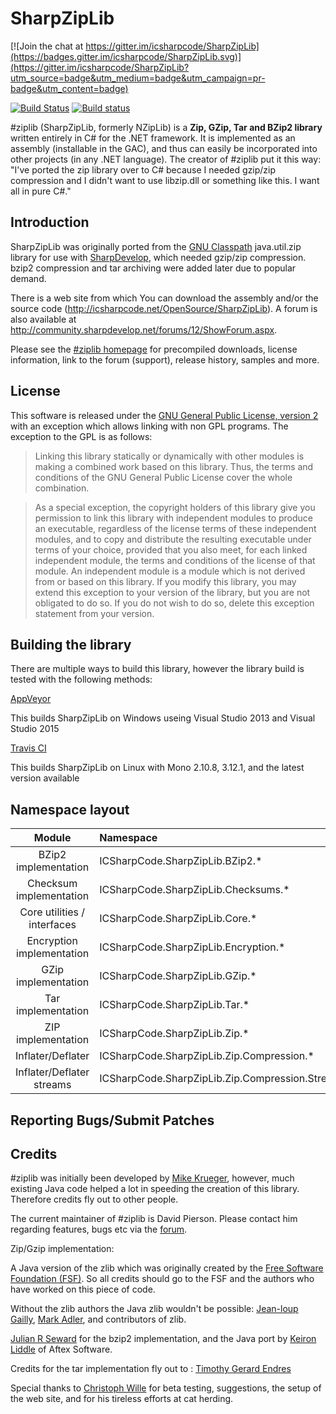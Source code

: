 # SharpZipLib

[![Join the chat at https://gitter.im/icsharpcode/SharpZipLib](https://badges.gitter.im/icsharpcode/SharpZipLib.svg)](https://gitter.im/icsharpcode/SharpZipLib?utm_source=badge&utm_medium=badge&utm_campaign=pr-badge&utm_content=badge)

[![Build Status](https://travis-ci.org/McNeight/SharpZipLib.svg?branch=master)](https://travis-ci.org/McNeight/SharpZipLib)
[![Build status](https://ci.appveyor.com/api/projects/status/oe7kwnaib3qscm8l/branch/master?svg=true)](https://ci.appveyor.com/project/McNeight/SharpZipLib/branch/master)

\#ziplib (SharpZipLib, formerly NZipLib) is a **Zip, GZip, Tar and BZip2 library** written entirely in C\# for the .NET framework. It is implemented as an assembly (installable in the GAC), and thus can easily be incorporated into other projects (in any .NET language). The creator of #ziplib put it this way: "I've ported the zip library over to C\# because I needed gzip/zip compression and I didn't want to use libzip.dll or something like this. I want all in pure C\#."

Introduction
------------

SharpZipLib was originally ported from the [GNU Classpath](http://www.gnu.org/software/classpath/) java.util.zip library for use with [SharpDevelop](http://www.icsharpcode.net/OpenSource/SD), which needed gzip/zip compression. bzip2 compression and tar archiving were added later due to popular demand.

There is a web site from which You can download the assembly and/or the source code (<http://icsharpcode.net/OpenSource/SharpZipLib>). A forum is also available at http://community.sharpdevelop.net/forums/12/ShowForum.aspx.

Please see the [\#ziplib homepage](http://icsharpcode.github.io/SharpZipLib/) for precompiled downloads, license information, link to the forum (support), release history, samples and more.

License
-------

This software is released under the [GNU General Public License, version 2](http://www.gnu.org/licenses/old-licenses/gpl-2.0.en.html) with an exception which allows linking with non GPL programs. The exception to the GPL is as follows:

>Linking this library statically or dynamically with other modules is making a combined work based on this library. Thus, the terms and conditions of the GNU General Public License cover the whole combination.

>As a special exception, the copyright holders of this library give you permission to link this library with independent modules to produce an executable, regardless of the license terms of these independent modules, and to copy and distribute the resulting executable under terms of your choice, provided that you also meet, for each linked independent module, the terms and conditions of the license of that module.  An independent module is a module which is not derived from or based on this library.  If you modify this library, you may extend this exception to your version of the library, but you are not obligated to do so. If you do not wish to do so, delete this exception statement from your version.

Building the library
--------------------

There are multiple ways to build this library, however the library build is tested with the following methods:

[AppVeyor](https://ci.appveyor.com/project/McNeight/SharpZipLib/branch/build)

This builds SharpZipLib on Windows useing Visual Studio 2013 and Visual Studio 2015

[Travis CI](https://travis-ci.org/McNeight/SharpZipLib)

This builds SharpZipLib on Linux with Mono 2.10.8, 3.12.1, and the latest version available

Namespace layout
----------------

| Module | Namespace |
|:----------------:|:-----------------------------|
|BZip2 implementation|ICSharpCode.SharpZipLib.BZip2.\*|
|Checksum implementation|ICSharpCode.SharpZipLib.Checksums.\*|
|Core utilities / interfaces|ICSharpCode.SharpZipLib.Core.\*|
|Encryption implementation|ICSharpCode.SharpZipLib.Encryption.\*|
|GZip implementation|ICSharpCode.SharpZipLib.GZip.\*|
|Tar implementation|ICSharpCode.SharpZipLib.Tar.\*|
|ZIP implementation|ICSharpCode.SharpZipLib.Zip.\*|
|Inflater/Deflater|ICSharpCode.SharpZipLib.Zip.Compression.\*|
|Inflater/Deflater streams|ICSharpCode.SharpZipLib.Zip.Compression.Streams.\*|

Reporting Bugs/Submit Patches
-----------------------------

Credits
-------

\#ziplib was initially been developed by [Mike Krueger](http://www.icsharpcode.net/pub/relations/krueger.aspx), however, much existing Java code helped a lot in speeding the creation of this library. Therefore credits fly out to other people.

The current maintainer of \#ziplib is David Pierson. Please contact him regarding features, bugs etc via the [forum](http://community.sharpdevelop.net/forums/12.aspx).

Zip/Gzip implementation:

A Java version of the zlib which was originally created by the [Free Software Foundation (FSF)](http://www.fsf.org). So all credits should go to the FSF and the authors who have worked on this piece of code.

Without the zlib authors the Java zlib wouldn't be possible:
[Jean-loup Gailly](http://gailly.net/), [Mark Adler](http://en.wikipedia.org/wiki/Mark_Adler), and contributors of zlib.

[Julian R Seward](julian@bzip.org) for the bzip2 implementation, and the Java port by [Keiron Liddle](keiron@aftexsw.com) of Aftex Software.

Credits for the tar implementation fly out to :
[Timothy Gerard Endres](time@gjt.org)

Special thanks to [Christoph Wille](http://www.icsharpcode.net/pub/relations/wille.aspx) for beta testing, suggestions, the setup of the web site, and for his tireless efforts at cat herding.
